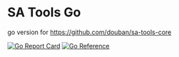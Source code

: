 # SA Tools Go

go version for https://github.com/douban/sa-tools-core

[![Go Report Card](https://goreportcard.com/badge/github.com/douban/sa-tools-go)](https://goreportcard.com/report/github.com/douban/sa-tools-go)
[![Go Reference](https://pkg.go.dev/badge/github.com/douban/sa-tools-go.svg)](https://pkg.go.dev/github.com/douban/sa-tools-go)
